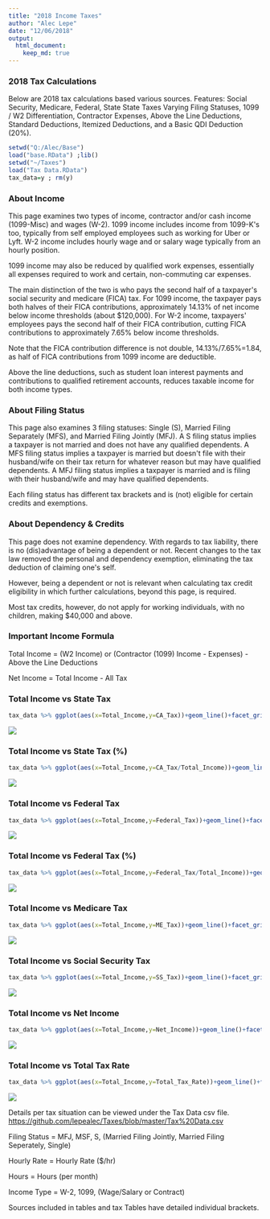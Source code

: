 ```yaml
---
title: "2018 Income Taxes"
author: "Alec Lepe"
date: "12/06/2018"
output: 
  html_document:
    keep_md: true
---
```



### 2018 Tax Calculations

Below are 2018 tax calculations based various sources.
Features: Social Security, Medicare, Federal, State State Taxes Varying Filing Statuses, 1099 / W2 Differentiation, Contractor Expenses, Above the Line Deductions, Standard Deductions, Itemized Deductions, and a Basic QDI Deduction (20%).


```r
setwd("Q:/Alec/Base")
load("base.RData") ;lib()
setwd("~/Taxes")
load("Tax Data.RData")
tax_data=y ; rm(y)
```

### About Income
This page examines two types of income, contractor and/or cash income (1099-Misc) and wages (W-2).
1099 income includes income from 1099-K's too, typically from self employed employees such as working for Uber or Lyft.
W-2 income includes hourly wage and or salary wage typically from an hourly position.

1099 income may also be reduced by qualified work expenses, essentially all expenses required to work and certain, non-commuting car expenses.

The main distinction of the two is who pays the second half of a taxpayer's social security and medicare (FICA) tax.
For 1099 income, the taxpayer pays both halves of their FICA contributions, approximately 14.13% of net income below income thresholds (about $120,000).
For W-2 income, taxpayers' employees pays the second half of their FICA contribution, cutting FICA contributions to approximately 7.65% below income thresholds.

Note that the FICA contribution difference is not double, 14.13%/7.65%=1.84, as half of FICA contributions from 1099 income are deductible.

Above the line deductions, such as student loan interest payments and contributions to qualified retirement accounts, reduces taxable income for both income types.

### About Filing Status
This page also examines 3 filing statuses: Single (S), Married Filing Separately (MFS), and Married Filing Jointly (MFJ).
A S filing status implies a taxpayer is not married and does not have any qualified dependents.
A MFS filing status implies a taxpayer is married but doesn't file with their husband/wife on their tax return for whatever reason but may have qualified dependents.
A MFJ filing status implies a taxpayer is married and is filing with their husband/wife and may have qualified dependents.

Each filing status has different tax brackets and is (not) eligible for certain credits and exemptions.

### About Dependency & Credits
This page does not examine dependency. With regards to tax liability, there is no (dis)advantage of being a dependent or not.
Recent changes to the tax law removed the personal and dependency exemption, eliminating the tax deduction of claiming one's self.

However, being a dependent or not is relevant when calculating tax credit eligibility in which further calculations, beyond this page, is required.

Most tax credits, however, do not apply for working individuals, with no children, making $40,000 and above.

### Important Income Formula
Total Income = (W2 Income) or (Contractor (1099) Income - Expenses) - Above the Line Deductions

Net Income   = Total Income - All Tax

### Total Income vs State Tax

```r
tax_data %>% ggplot(aes(x=Total_Income,y=CA_Tax))+geom_line()+facet_grid(Income_Type~Status)
```

![](plotdata_files/figure-html/p1-1.png)<!-- -->

### Total Income vs State Tax (%)

```r
tax_data %>% ggplot(aes(x=Total_Income,y=CA_Tax/Total_Income))+geom_line()+facet_grid(Income_Type~Status)
```

![](plotdata_files/figure-html/p11-1.png)<!-- -->

### Total Income vs Federal Tax

```r
tax_data %>% ggplot(aes(x=Total_Income,y=Federal_Tax))+geom_line()+facet_grid(Income_Type~Status)
```

![](plotdata_files/figure-html/p2-1.png)<!-- -->

### Total Income vs Federal Tax (%)

```r
tax_data %>% ggplot(aes(x=Total_Income,y=Federal_Tax/Total_Income))+geom_line()+facet_grid(Income_Type~Status)
```

![](plotdata_files/figure-html/p21-1.png)<!-- -->

### Total Income vs Medicare Tax

```r
tax_data %>% ggplot(aes(x=Total_Income,y=ME_Tax))+geom_line()+facet_grid(Income_Type~Status)
```

![](plotdata_files/figure-html/p3-1.png)<!-- -->

<!-- ### Total Income vs Medicare Tax (%) -->
<!-- ``` {r p31} -->
<!-- tax_data %>% ggplot(aes(x=Total_Income,y=ME_Tax/Total_Income))+geom_line()+facet_grid(Income_Type~Status) -->
<!-- ``` -->

### Total Income vs Social Security Tax

```r
tax_data %>% ggplot(aes(x=Total_Income,y=SS_Tax))+geom_line()+facet_grid(Income_Type~Status)
```

![](plotdata_files/figure-html/p4-1.png)<!-- -->

<!-- ### Total Income vs Social Security Tax (%) -->
<!-- ``` {r p41} -->
<!-- tax_data %>% ggplot(aes(x=Total_Income,y=SS_Tax/Total_Income))+geom_line()+facet_grid(Income_Type~Status) -->
<!-- ``` -->

### Total Income vs Net Income

```r
tax_data %>% ggplot(aes(x=Total_Income,y=Net_Income))+geom_line()+facet_grid(Income_Type~Status)
```

![](plotdata_files/figure-html/p5-1.png)<!-- -->

### Total Income vs Total Tax Rate

```r
tax_data %>% ggplot(aes(x=Total_Income,y=Total_Tax_Rate))+geom_line()+facet_grid(Income_Type~Status)
```

![](plotdata_files/figure-html/p6-1.png)<!-- -->


Details per tax situation can be viewed under the Tax Data csv file.
https://github.com/lepealec/Taxes/blob/master/Tax%20Data.csv

Filing Status = MFJ, MSF, S, (Married Filing Jointly, Married Filing Seperately, Single)

Hourly Rate = Hourly Rate ($/hr)

Hours = Hours (per month)

Income Type = W-2, 1099, (Wage/Salary or Contract)

Sources included in tables and tax Tables have detailed individual brackets.
